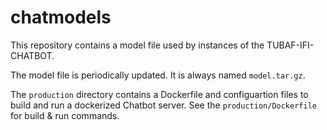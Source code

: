 # chatmodels

This repository contains a model file used by instances of the TUBAF-IFI-CHATBOT. 

The model file is periodically updated. It is always named `model.tar.gz`.

The `production` directory contains a Dockerfile and configuartion files to build and run a dockerized Chatbot server. 
See the `production/Dockerfile` for build & run commands.
